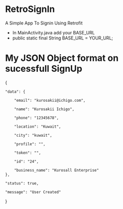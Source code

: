 # RetroSignIn

A Simple App To Signin Using Retrofit

* In MainActivity.java add your BASE_URL
* public static final String BASE_URL = YOUR_URL;


# My JSON Object format on sucessfull SignUp

{

    "data": {

        "email": "kurosakii@ichigo.com",
        
        "name": "Kurosakii Ichigo",
        
        "phone": "12345678",
        
        "location": "Kuwait",
        
        "city": "kuwait",
        
        "profile": "",
        
        "token": "",
        
        "id": "24",
        
        "business_name": "Kurosall Enterprise"
    },
    
    "status": true,
    
    "message": "User Created"

}


